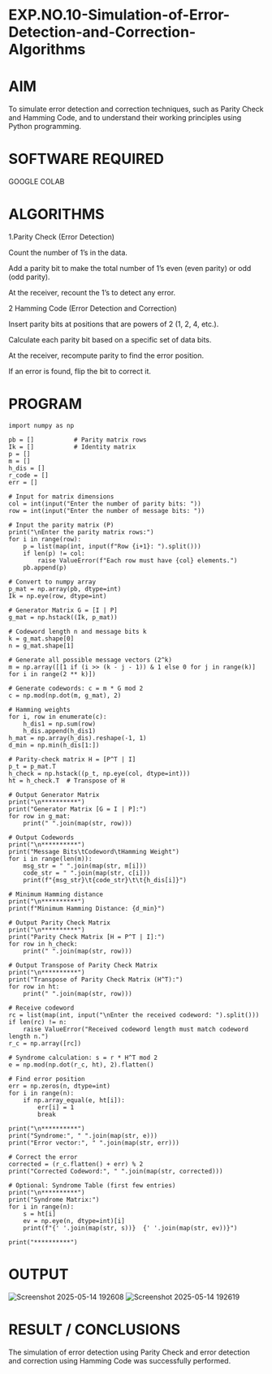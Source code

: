 # EXP.NO.10-Simulation-of-Error-Detection-and-Correction-Algorithms


# AIM

To simulate error detection and correction techniques, such as Parity Check and Hamming Code, and to understand their working principles using Python programming.

# SOFTWARE REQUIRED

GOOGLE COLAB

# ALGORITHMS

1.Parity Check (Error Detection)

Count the number of 1’s in the data.

Add a parity bit to make the total number of 1’s even (even parity) or odd (odd parity).

At the receiver, recount the 1’s to detect any error.

2 Hamming Code (Error Detection and Correction)

Insert parity bits at positions that are powers of 2 (1, 2, 4, etc.).

Calculate each parity bit based on a specific set of data bits.

At the receiver, recompute parity to find the error position.

If an error is found, flip the bit to correct it.

# PROGRAM
```
import numpy as np

pb = []           # Parity matrix rows
Ik = []           # Identity matrix
p = []
m = []
h_dis = []
r_code = []
err = []

# Input for matrix dimensions
col = int(input("Enter the number of parity bits: "))
row = int(input("Enter the number of message bits: "))

# Input the parity matrix (P)
print("\nEnter the parity matrix rows:")
for i in range(row):
    p = list(map(int, input(f"Row {i+1}: ").split()))
    if len(p) != col:
        raise ValueError(f"Each row must have {col} elements.")
    pb.append(p)

# Convert to numpy array
p_mat = np.array(pb, dtype=int)
Ik = np.eye(row, dtype=int)

# Generator Matrix G = [I | P]
g_mat = np.hstack((Ik, p_mat))

# Codeword length n and message bits k
k = g_mat.shape[0]
n = g_mat.shape[1]

# Generate all possible message vectors (2^k)
m = np.array([[1 if (i >> (k - j - 1)) & 1 else 0 for j in range(k)] for i in range(2 ** k)])

# Generate codewords: c = m * G mod 2
c = np.mod(np.dot(m, g_mat), 2)

# Hamming weights
for i, row in enumerate(c):
    h_dis1 = np.sum(row)
    h_dis.append(h_dis1)
h_mat = np.array(h_dis).reshape(-1, 1)
d_min = np.min(h_dis[1:])

# Parity-check matrix H = [P^T | I]
p_t = p_mat.T
h_check = np.hstack((p_t, np.eye(col, dtype=int)))
ht = h_check.T  # Transpose of H

# Output Generator Matrix
print("\n**********")
print("Generator Matrix [G = I | P]:")
for row in g_mat:
    print(" ".join(map(str, row)))

# Output Codewords
print("\n**********")
print("Message Bits\tCodeword\tHamming Weight")
for i in range(len(m)):
    msg_str = " ".join(map(str, m[i]))
    code_str = " ".join(map(str, c[i]))
    print(f"{msg_str}\t{code_str}\t\t{h_dis[i]}")

# Minimum Hamming distance
print("\n**********")
print(f"Minimum Hamming Distance: {d_min}")

# Output Parity Check Matrix
print("\n**********")
print("Parity Check Matrix [H = P^T | I]:")
for row in h_check:
    print(" ".join(map(str, row)))

# Output Transpose of Parity Check Matrix
print("\n**********")
print("Transpose of Parity Check Matrix (H^T):")
for row in ht:
    print(" ".join(map(str, row)))

# Receive codeword
rc = list(map(int, input("\nEnter the received codeword: ").split()))
if len(rc) != n:
    raise ValueError("Received codeword length must match codeword length n.")
r_c = np.array([rc])

# Syndrome calculation: s = r * H^T mod 2
e = np.mod(np.dot(r_c, ht), 2).flatten()

# Find error position
err = np.zeros(n, dtype=int)
for i in range(n):
    if np.array_equal(e, ht[i]):
        err[i] = 1
        break

print("\n**********")
print("Syndrome:", " ".join(map(str, e)))
print("Error vector:", " ".join(map(str, err)))

# Correct the error
corrected = (r_c.flatten() + err) % 2
print("Corrected Codeword:", " ".join(map(str, corrected)))

# Optional: Syndrome Table (first few entries)
print("\n**********")
print("Syndrome Matrix:")
for i in range(n):
    s = ht[i]
    ev = np.eye(n, dtype=int)[i]
    print(f"{' '.join(map(str, s))}  {' '.join(map(str, ev))}")

print("**********")
```
# OUTPUT
![Screenshot 2025-05-14 192608](https://github.com/user-attachments/assets/72b0257f-80ce-49fe-b44b-3fcc6a813af8)
![Screenshot 2025-05-14 192619](https://github.com/user-attachments/assets/934f3698-925a-4141-ba74-a887e7d3371e)

 
# RESULT / CONCLUSIONS
The simulation of error detection using Parity Check and error detection and correction using Hamming Code was successfully performed.
